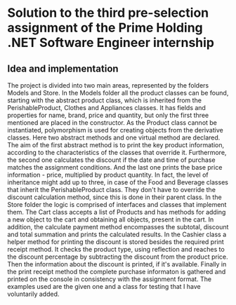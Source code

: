 # Solution to the third pre-selection assignment of the Prime Holding .NET Software Engineer internship

## Idea and implementation

The project is divided into two main areas, represented by the folders Models and Store. In the Models folder all the product classes can be found,
starting with the abstract product class, which is inherited from the PerishableProduct, Clothes and Appliances classes. It has fields and properties for
name, brand, price and quantity, but only the first three mentioned are placed in the constructor. As the Product class cannot be instantiated, polymorphism is used
for creating objects from the derivative classes. Here two abstract methods and one virtual method are declared. The aim of the first abstract method is to print the key
product information, according to the characteristics of the classes that override it. Furthermore, the second one calculates the discount if the date and time of purchase
matches the assignment conditions. And the last one prints the base price information - price, multiplied by product quantity. In fact, the level of inheritance might add up
to three, in case of the Food and Beverage classes that inherit the PerishableProduct class. They don't have to override the discount calculation method, since this is done in 
their parent class. In the Store folder the logic is comprised of interfaces and classes that implement them. The Cart class accepts a list of Products and has methods for 
adding a new object to the cart and obtaining all objects, present in the cart. In addition, the calculate payment method encompasses the subtotal, discount and total summation
and prints the calculated results. In the Cashier class a helper method for printing the discount is stored besides the required print receipt method. It checks the product type, 
using reflection and reaches to the discount percentage by subtracting the discount from the product price. Then the information about the discount is printed, if it's available.
Finally in the print receipt method the complete purchase informaton is gathered and printed on the console in consistency with the assignment format.
The examples used are the given one and a class for testing that I have voluntarily added.
